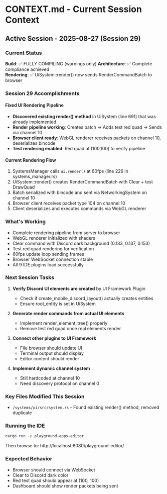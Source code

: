 # CONTEXT.md - Current Session Context

## Active Session - 2025-08-27 (Session 29)

### Current Status
**Build**: ✅ FULLY COMPILING (warnings only)
**Architecture**: ✅ Complete compliance achieved  
**Rendering**: ✅ UiSystem::render() now sends RenderCommandBatch to browser

### Session 29 Accomplishments

#### Fixed UI Rendering Pipeline
- **Discovered existing render() method** in UiSystem (line 691) that was already implemented
- **Render pipeline working**: Creates batch → Adds test red quad → Sends via channel 10
- **Browser client ready**: WebGL renderer receives packets on channel 10, deserializes bincode
- **Test rendering enabled**: Red quad at (100,100) to verify pipeline

#### Current Rendering Flow
1. SystemsManager calls `ui.render()` at 60fps (line 226 in systems_manager.rs)
2. UiSystem::render() creates RenderCommandBatch with Clear + test DrawQuad
3. Batch serialized with bincode and sent via NetworkingSystem on channel 10
4. Browser client receives packet type 104 on channel 10
5. Client deserializes and executes commands via WebGL renderer

### What's Working
- Complete rendering pipeline from server to browser
- WebGL renderer initialized with shaders
- Clear command with Discord dark background (0.133, 0.137, 0.153)
- Test red quad rendering for verification
- 60fps update loop sending frames
- Browser WebSocket connection stable
- All 9 IDE plugins load successfully

### Next Session Tasks

1. **Verify Discord UI elements are created** by UI Framework Plugin
   - Check if create_mobile_discord_layout() actually creates entities
   - Ensure root_entity is set in UiSystem
   
2. **Generate render commands from actual UI elements** 
   - Implement render_element_tree() properly
   - Remove test red quad once real elements render
   
3. **Connect other plugins to UI Framework**
   - File browser should update UI
   - Terminal output should display
   - Editor content should render
   
4. **Implement dynamic channel system** 
   - Still hardcoded at channel 10
   - Need discovery protocol on channel 0

### Key Files Modified This Session
- `/systems/ui/src/system.rs` - Found existing render() method, removed duplicate

### Running the IDE
```bash
cargo run -p playground-apps-editor
```

Then browse to: http://localhost:8080/playground-editor/

### Expected Behavior
- Browser should connect via WebSocket
- Clear to Discord dark color
- Red test quad should appear at (100, 100)
- Dashboard should show render packets being sent